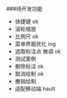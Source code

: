 
###待开发功能
- 快捷键                ok
- 滚轮缩放                 
- 比例尺                ok
- 菜单界面优化         ing  
- 选取标注点 微调        ok 
- 测试案例              
- 删除标注              ok
- 取消绘制              ok
- 撤销绘制             
- 适配移动端            hault

